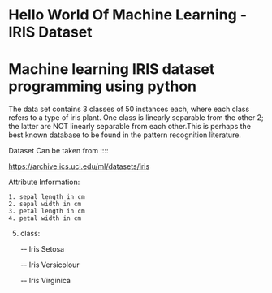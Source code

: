 # Hello World Of Machine Learning - IRIS Dataset
# Machine learning IRIS dataset programming using python

The data set contains 3 classes of 50 instances each, where each class refers to a type of iris plant. One class is linearly separable from the other 2; the latter are NOT linearly separable from each other.This is perhaps the best known database to be found in the pattern recognition literature. 

Dataset Can be taken from ::::

https://archive.ics.uci.edu/ml/datasets/iris


Attribute Information:

    1. sepal length in cm
    2. sepal width in cm
    3. petal length in cm
    4. petal width in cm

5. class:

      -- Iris Setosa
      
      -- Iris Versicolour
      
      -- Iris Virginica


